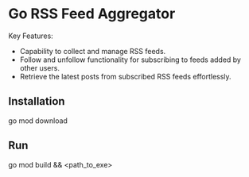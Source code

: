 # Go RSS Feed Aggregator

Key Features:

- Capability to collect and manage RSS feeds.
- Follow and unfollow functionality for subscribing to feeds added by other users.
- Retrieve the latest posts from subscribed RSS feeds effortlessly.






## Installation

go mod download

## Run

go mod build && <path_to_exe>



